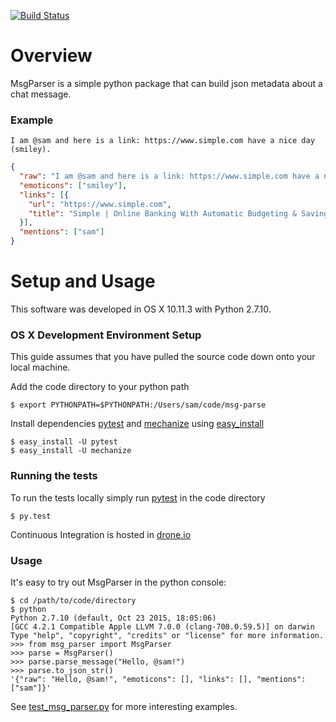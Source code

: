 [![Build Status](https://drone.io/bitbucket.org/sam_kinard/msg-parse/status.png)](https://drone.io/bitbucket.org/sam_kinard/msg-parse/latest)

# Overview

MsgParser is a simple python package that can build json metadata about a chat message. 

### Example

    I am @sam and here is a link: https://www.simple.com have a nice day (smiley).

```json
{
  "raw": "I am @sam and here is a link: https://www.simple.com have a nice day (smiley).", 
  "emoticons": ["smiley"], 
  "links": [{
    "url": "https://www.simple.com", 
    "title": "Simple | Online Banking With Automatic Budgeting & Savings"
  }],     
  "mentions": ["sam"]
}
```

# Setup and Usage

This software was developed in OS X 10.11.3 with Python 2.7.10.

### OS X Development Environment Setup

This guide assumes that you have pulled the source code down onto your local machine.

Add the code directory to your python path

    $ export PYTHONPATH=$PYTHONPATH:/Users/sam/code/msg-parse

Install dependencies [pytest](http://pytest.org/latest/) and [mechanize](http://wwwsearch.sourceforge.net/mechanize/) using [easy_install](https://pythonhosted.org/setuptools/easy_install.html)

    $ easy_install -U pytest
    $ easy_install -U mechanize

### Running the tests

To run the tests locally simply run [pytest](http://pytest.org/latest/) in the code directory

    $ py.test

Continuous Integration is hosted in [drone.io](https://drone.io/bitbucket.org/sam_kinard/msg-parse)

### Usage

It's easy to try out MsgParser in the python console:

```shell
$ cd /path/to/code/directory
$ python
Python 2.7.10 (default, Oct 23 2015, 18:05:06)
[GCC 4.2.1 Compatible Apple LLVM 7.0.0 (clang-700.0.59.5)] on darwin
Type "help", "copyright", "credits" or "license" for more information.
>>> from msg_parser import MsgParser
>>> parse = MsgParser()
>>> parse.parse_message("Hello, @sam!")
>>> parse.to_json_str()
'{"raw": "Hello, @sam!", "emoticons": [], "links": [], "mentions": ["sam"]}'
```

See [test_msg_parser.py](https://bitbucket.org/sam_kinard/msg-parse/src/7bebe865985b5836f9a9ce269c7e93eea6feb08c/test_msg_parser.py?at=master&fileviewer=file-view-default) for more interesting examples.    